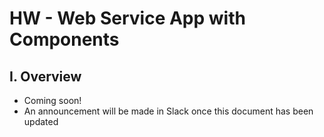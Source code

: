 # HW - Web Service App with Components

## I. Overview

- Coming soon!
- An announcement will be made in Slack once this document has been updated
